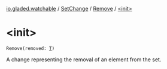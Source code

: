 [io.gladed.watchable](../../index.md) / [SetChange](../index.md) / [Remove](index.md) / [&lt;init&gt;](./-init-.md)

# &lt;init&gt;

`Remove(removed: `[`T`](index.md#T)`)`

A change representing the removal of an element from the set.

